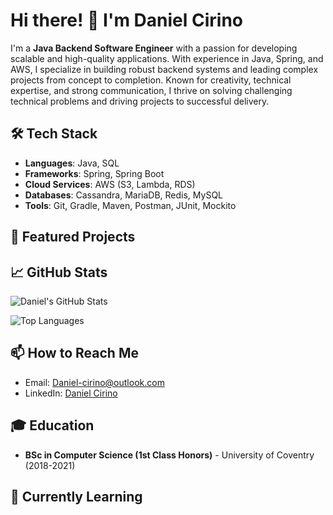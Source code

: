 # Hi there! 👋 I'm Daniel Cirino

I'm a **Java Backend Software Engineer** with a passion for developing scalable and high-quality applications. With experience in Java, Spring, and AWS, I specialize in building robust backend systems and leading complex projects from concept to completion. Known for creativity, technical expertise, and strong communication, I thrive on solving challenging technical problems and driving projects to successful delivery.

## 🛠 Tech Stack
- **Languages**: Java, SQL
- **Frameworks**: Spring, Spring Boot
- **Cloud Services**: AWS (S3, Lambda, RDS)
- **Databases**: Cassandra, MariaDB, Redis, MySQL
- **Tools**: Git, Gradle, Maven, Postman, JUnit, Mockito

## 🚀 Featured Projects

## 📈 GitHub Stats
![Daniel's GitHub Stats](https://github-readme-stats.vercel.app/api?username=your-username&show_icons=true&theme=radical)

![Top Languages](https://github-readme-stats.vercel.app/api/top-langs/?username=your-username&layout=compact&theme=radical)

## 📫 How to Reach Me
- Email: [Daniel-cirino@outlook.com](mailto:Daniel-cirino@outlook.com)
- LinkedIn: [Daniel Cirino](https://www.linkedin.com/in/daniel-cirino-/)

## 🎓 Education
- **BSc in Computer Science (1st Class Honors)** - University of Coventry (2018-2021)

## 🌱 Currently Learning


